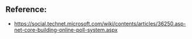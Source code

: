  ## Reference: 

-  https://social.technet.microsoft.com/wiki/contents/articles/36250.asp-net-core-building-online-poll-system.aspx

